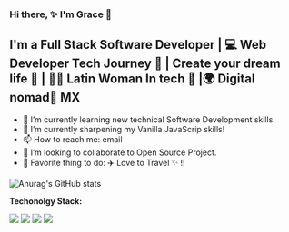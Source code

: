 ### Hi there, ✨ I'm Grace 👋

## I'm a Full Stack Software Developer | 💻 Web Developer Tech Journey  🚀   | Create your dream life 💫  | 👩🏻‍ Latin Woman In tech 🌺  |🌍  Digital nomad📍 MX

- 🔭 I’m currently learning new technical Software Development skills.
- 🌱 I’m currently sharpening my Vanilla JavaScrip skills!
- 📫 How to reach me: email
- 👯 I’m looking to collaborate to Open Source Project.
- 💖  Favorite thing to do: ✈️  Love to Travel ✨ !!

![Anurag's GitHub stats](https://github-readme-stats.vercel.app/api?username=graciicodes&show_icons=true&theme=radical)

**Techonolgy Stack:**


<img src="https://img.shields.io/badge/JavaScript-F7DF1E?style=for-the-badge&logo=javascript&logoColor=black" />
<img src="https://img.shields.io/badge/HTML-239120?style=for-the-badge&logo=html5&logoColor=white” />
<img src="https://img.shields.io/badge/HTML5-E34F26?style=for-the-badge&logo=html5&logoColor=white” />
<img src="https://img.shields.io/badge/CSS-239120?&style=for-the-badge&logo=css3&logoColor=white"/>
<img src="https://img.shields.io/badge/CSS3-1572B6?style=for-the-badge&logo=css3&logoColor=white"/>

<!--
**Gracii/gracii** is a ✨ _special_ ✨ repository because its `README.md` (this file) appears on your GitHub profile.

Here are some ideas to get you started:

- 🔭 I’m currently learning new technical Software Development skills.
- 🌱 I’m currently learning French Language!
- 👯 I’m looking to collaborate to Open Source Project.

- 🤔 I’m looking for help with ...
- 💬 Ask me about ...
- 📫 How to reach me: ...
- 😄 Pronouns: ...
- ⚡ Fun fact: ...
-->
